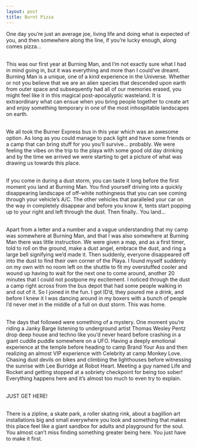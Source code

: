 ```yaml
---
layout: post
title: Burnt Pizza
---
```


One day you’re just an average joe, living life and doing what is expected of you, and then somewhere along the line, if you’re lucky enough, along comes pizza…
<br><br>

This was our first year at Burning Man, and I’m not exactly sure what I had in mind going in, but it was everything and more than I could’ve dreamt. Burning Man is a unique, one of a kind experience in the Universe. Whether or not you believe that we are an alien species that descended upon earth from outer space and subsequently had all of our memories erased, you might feel like it in this magical post-apocalyptic wasteland. It is extraordinary what can ensue when you bring people together to create art and enjoy something temporary in one of the most inhospitable landscapes on earth.
<br><br>

We all took the Burner Express bus in this year which was an awesome option. As long as you could manage to pack light and have some friends or a camp that can bring stuff for you you’ll survive… probably. We were feeling the vibes on the trip to the playa with some good old day drinking and by the time we arrived we were starting to get a picture of what was drawing us towards this place.
<br><br>

If you come in during a dust storm, you can taste it long before the first moment you land at Burning Man. You find yourself driving into a quickly disappearing landscape of off-white nothingness that you can see coming through your vehicle’s A/C. The other vehicles that paralleled your car on the way in completely disappear and before you know it, tents start popping up to your right and left through the dust. Then finally.. You land…
<br><br>

Apart from a letter and a number and a vague understanding that my camp was somewhere at Burning Man, and that I was also somewhere at Burning Man there was little instruction. We were given a map, and as a first timer, told to roll on the ground, make a dust angel, embrace the dust, and ring a large bell signifying we’d made it. Then suddenly, everyone disappeared off into the dust to find their own corner of the Playa. I found myself suddenly on my own with no room left on the shuttle to fit my overstuffed cooler and wound up having to wait for the next one to come around, another 20 minutes that I could not postpone my excitement. I noticed through the dust a camp right across from the bus depot that had some people walking in and out of it. So I joined in the fun. I got ID’d, they poured me a drink, and before I knew it I was dancing around in my boxers with a bunch of people I’d never met in the middle of a full on dust storm. This was home.
<br><br>

The days that followed were something of a mystery. One moment you’re riding a Janky Barge listening to underground artist Thomas Wesley Pentz drop deep house and techno like you’d never heard before crashing in a giant cuddle puddle somewhere on a UFO. Having a deeply emotional experience at the temple before heading to camp Brand Your Ass and then realizing an almost VIP experience with Celebrity at camp Monkey Love. Chasing dust devils on bikes and climbing the lighthouses before witnessing the sunrise with Lee Burridge at Robot Heart. Meeting a guy named Life and Rocket and getting stopped at a sobriety checkpoint for being too sober! Everything happens here and it’s almost too much to even try to explain.
<br><br>

JUST GET HERE!
<br><br>

There is a zipline, a skate park, a roller skating rink, about a bagillion art installations big and small everywhere you look and something that makes this place feel like a giant sandbox for adults and playground for the soul. You almost can’t miss finding something greater being here. You just have to make it first.